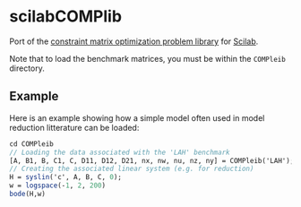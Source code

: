 # scilabCOMPlib

Port of the [constraint matrix optimization problem library](http://www.complib.de/) for [Scilab](https://www.scilab.org/).


Note that to load the benchmark matrices, you must be within the `COMPleib` directory.

## Example

Here is an example showing how a simple model often used in model reduction litterature can be loaded:

```Scilab
cd COMPleib
// Loading the data associated with the 'LAH' benchmark
[A, B1, B, C1, C, D11, D12, D21, nx, nw, nu, nz, ny] = COMPleib('LAH');
// Creating the associated linear system (e.g. for reduction)
H = syslin('c', A, B, C, 0);
w = logspace(-1, 2, 200)
bode(H,w)
```
